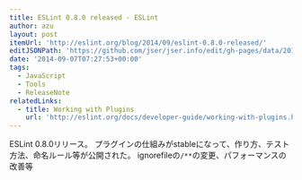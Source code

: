 ```yaml
---
title: ESLint 0.8.0 released - ESLint
author: azu
layout: post
itemUrl: 'http://eslint.org/blog/2014/09/eslint-0.8.0-released/'
editJSONPath: 'https://github.com/jser/jser.info/edit/gh-pages/data/2014/09/index.json'
date: '2014-09-07T07:27:53+00:00'
tags:
  - JavaScript
  - Tools
  - ReleaseNote
relatedLinks:
  - title: Working with Plugins
    url: 'http://eslint.org/docs/developer-guide/working-with-plugins.html'
---
```

ESLint 0.8.0リリース。
プラグインの仕組みがstableになって、作り方、テスト方法、命名ルール等が公開された。
ignorefileの`/**`の変更、パフォーマンスの改善等
